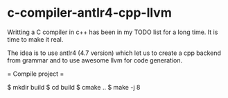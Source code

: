 # c-compiler-antlr4-cpp-llvm

Writting a C compiler in c++ has been in my TODO list for a long time. It is time to make it real.

The idea is to use antlr4 (4.7 version) which let us to create a cpp backend from grammar and to use awesome llvm for code generation.

= Compile project =

$ mkdir build
$ cd build
$ cmake ..
$ make -j 8
